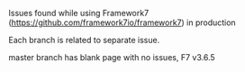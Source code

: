 Issues found while using Framework7 (https://github.com/framework7io/framework7) in production

Each branch is related to separate issue.

master branch has blank page with no issues, F7 v3.6.5